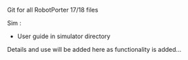 Git for all RobotPorter 17/18 files

Sim :
  - User guide in simulator directory
  
  
Details and use will be added here as functionality is added...
